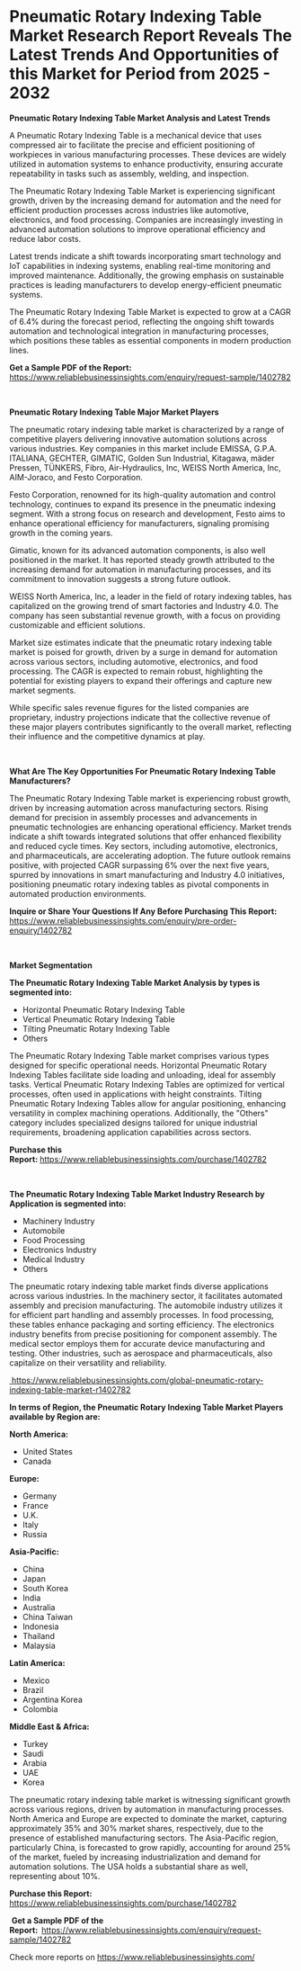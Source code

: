 <p><h1>Pneumatic Rotary Indexing Table Market Research Report Reveals The Latest Trends And Opportunities of this Market for Period from 2025 - 2032</h1></p><p><strong>Pneumatic Rotary Indexing Table Market Analysis and Latest Trends</strong></p>
<p><p>A Pneumatic Rotary Indexing Table is a mechanical device that uses compressed air to facilitate the precise and efficient positioning of workpieces in various manufacturing processes. These devices are widely utilized in automation systems to enhance productivity, ensuring accurate repeatability in tasks such as assembly, welding, and inspection.</p><p>The Pneumatic Rotary Indexing Table Market is experiencing significant growth, driven by the increasing demand for automation and the need for efficient production processes across industries like automotive, electronics, and food processing. Companies are increasingly investing in advanced automation solutions to improve operational efficiency and reduce labor costs. </p><p>Latest trends indicate a shift towards incorporating smart technology and IoT capabilities in indexing systems, enabling real-time monitoring and improved maintenance. Additionally, the growing emphasis on sustainable practices is leading manufacturers to develop energy-efficient pneumatic systems. </p><p>The Pneumatic Rotary Indexing Table Market is expected to grow at a CAGR of 6.4% during the forecast period, reflecting the ongoing shift towards automation and technological integration in manufacturing processes, which positions these tables as essential components in modern production lines.</p></p>
<p><strong>Get a Sample PDF of the Report:&nbsp;</strong> <a href="https://www.reliablebusinessinsights.com/enquiry/request-sample/1402782?utm_campaign=3043&utm_medium=2&utm_source=Github&utm_content=ia&utm_term=28032025&utm_id=pneumatic-rotary-indexing-table">https://www.reliablebusinessinsights.com/enquiry/request-sample/1402782</a></p>
<p>&nbsp;</p>
<p><strong>Pneumatic Rotary Indexing Table Major Market Players</strong></p>
<p><p>The pneumatic rotary indexing table market is characterized by a range of competitive players delivering innovative automation solutions across various industries. Key companies in this market include EMISSA, G.P.A. ITALIANA, GECHTER, GIMATIC, Golden Sun Industrial, Kitagawa, mäder Pressen, TÜNKERS, Fibro, Air-Hydraulics, Inc, WEISS North America, Inc, AIM-Joraco, and Festo Corporation.</p><p>Festo Corporation, renowned for its high-quality automation and control technology, continues to expand its presence in the pneumatic indexing segment. With a strong focus on research and development, Festo aims to enhance operational efficiency for manufacturers, signaling promising growth in the coming years.</p><p>Gimatic, known for its advanced automation components, is also well positioned in the market. It has reported steady growth attributed to the increasing demand for automation in manufacturing processes, and its commitment to innovation suggests a strong future outlook.</p><p>WEISS North America, Inc, a leader in the field of rotary indexing tables, has capitalized on the growing trend of smart factories and Industry 4.0. The company has seen substantial revenue growth, with a focus on providing customizable and efficient solutions.</p><p>Market size estimates indicate that the pneumatic rotary indexing table market is poised for growth, driven by a surge in demand for automation across various sectors, including automotive, electronics, and food processing. The CAGR is expected to remain robust, highlighting the potential for existing players to expand their offerings and capture new market segments.</p><p>While specific sales revenue figures for the listed companies are proprietary, industry projections indicate that the collective revenue of these major players contributes significantly to the overall market, reflecting their influence and the competitive dynamics at play.</p></p>
<p>&nbsp;</p>
<p><strong>What Are The Key Opportunities For Pneumatic Rotary Indexing Table Manufacturers?</strong></p>
<p><p>The Pneumatic Rotary Indexing Table market is experiencing robust growth, driven by increasing automation across manufacturing sectors. Rising demand for precision in assembly processes and advancements in pneumatic technologies are enhancing operational efficiency. Market trends indicate a shift towards integrated solutions that offer enhanced flexibility and reduced cycle times. Key sectors, including automotive, electronics, and pharmaceuticals, are accelerating adoption. The future outlook remains positive, with projected CAGR surpassing 6% over the next five years, spurred by innovations in smart manufacturing and Industry 4.0 initiatives, positioning pneumatic rotary indexing tables as pivotal components in automated production environments.</p></p>
<p><strong>Inquire or Share Your Questions If Any Before Purchasing This Report:</strong> <a href="https://www.reliablebusinessinsights.com/enquiry/pre-order-enquiry/1402782?utm_campaign=3043&utm_medium=2&utm_source=Github&utm_content=ia&utm_term=28032025&utm_id=pneumatic-rotary-indexing-table">https://www.reliablebusinessinsights.com/enquiry/pre-order-enquiry/1402782</a></p>
<p>&nbsp;</p>
<p><strong>Market Segmentation</strong></p>
<p><strong>The Pneumatic Rotary Indexing Table Market Analysis by types is segmented into:</strong></p>
<p><ul><li>Horizontal Pneumatic Rotary Indexing Table</li><li>Vertical Pneumatic Rotary Indexing Table</li><li>Tilting Pneumatic Rotary Indexing Table</li><li>Others</li></ul></p>
<p><p>The Pneumatic Rotary Indexing Table market comprises various types designed for specific operational needs. Horizontal Pneumatic Rotary Indexing Tables facilitate side loading and unloading, ideal for assembly tasks. Vertical Pneumatic Rotary Indexing Tables are optimized for vertical processes, often used in applications with height constraints. Tilting Pneumatic Rotary Indexing Tables allow for angular positioning, enhancing versatility in complex machining operations. Additionally, the "Others" category includes specialized designs tailored for unique industrial requirements, broadening application capabilities across sectors.</p></p>
<p><strong>Purchase this Report:&nbsp;</strong><a href="https://www.reliablebusinessinsights.com/purchase/1402782?utm_campaign=3043&utm_medium=2&utm_source=Github&utm_content=ia&utm_term=28032025&utm_id=pneumatic-rotary-indexing-table">https://www.reliablebusinessinsights.com/purchase/1402782</a></p>
<p>&nbsp;</p>
<p><strong>The Pneumatic Rotary Indexing Table Market Industry Research by Application is segmented into:</strong></p>
<p><ul><li>Machinery Industry</li><li>Automobile</li><li>Food Processing</li><li>Electronics Industry</li><li>Medical Industry</li><li>Others</li></ul></p>
<p><p>The pneumatic rotary indexing table market finds diverse applications across various industries. In the machinery sector, it facilitates automated assembly and precision manufacturing. The automobile industry utilizes it for efficient part handling and assembly processes. In food processing, these tables enhance packaging and sorting efficiency. The electronics industry benefits from precise positioning for component assembly. The medical sector employs them for accurate device manufacturing and testing. Other industries, such as aerospace and pharmaceuticals, also capitalize on their versatility and reliability.</p></p>
<p><a href="https://www.reliablebusinessinsights.com/global-pneumatic-rotary-indexing-table-market-r1402782?utm_campaign=3043&utm_medium=2&utm_source=Github&utm_content=ia&utm_term=28032025&utm_id=pneumatic-rotary-indexing-table">&nbsp;https://www.reliablebusinessinsights.com/global-pneumatic-rotary-indexing-table-market-r1402782</a></p>
<p><strong>In terms of Region, the Pneumatic Rotary Indexing Table Market Players available by Region are:</strong></p>
<p>
    <p> <strong> North America: </strong>
        <ul>
            <li>United States</li>
            <li>Canada</li>
        </ul>
        </p> 
    <p> <strong> Europe: </strong>
        <ul>
            <li>Germany</li>
            <li>France</li>
            <li>U.K.</li>
            <li>Italy</li>
            <li>Russia</li>
        </ul>
        </p> 
    <p> <strong> Asia-Pacific: </strong>
        <ul>
            <li>China</li>
            <li>Japan</li>
            <li>South Korea</li>
            <li>India</li>
            <li>Australia</li>
            <li>China Taiwan</li>
            <li>Indonesia</li>
            <li>Thailand</li>
            <li>Malaysia</li>
        </ul>
        </p> 
    <p> <strong> Latin America: </strong>
        <ul>
            <li>Mexico</li>
            <li>Brazil</li>
            <li>Argentina Korea</li>
            <li>Colombia</li>
        </ul>
        </p> 
    <p> <strong> Middle East & Africa: </strong>
        <ul>
            <li>Turkey</li>
            <li>Saudi</li>
            <li>Arabia</li>
            <li>UAE</li>
            <li>Korea</li>
        </ul>
    </p>
    </p>
<p><p>The pneumatic rotary indexing table market is witnessing significant growth across various regions, driven by automation in manufacturing processes. North America and Europe are expected to dominate the market, capturing approximately 35% and 30% market shares, respectively, due to the presence of established manufacturing sectors. The Asia-Pacific region, particularly China, is forecasted to grow rapidly, accounting for around 25% of the market, fueled by increasing industrialization and demand for automation solutions. The USA holds a substantial share as well, representing about 10%.</p></p>
<p><strong>Purchase this Report: </strong><a href="https://www.reliablebusinessinsights.com/purchase/1402782?utm_campaign=3043&utm_medium=2&utm_source=Github&utm_content=ia&utm_term=28032025&utm_id=pneumatic-rotary-indexing-table">https://www.reliablebusinessinsights.com/purchase/1402782</a></p>
<p>&nbsp;<strong>Get a Sample PDF of the Report:&nbsp;&nbsp;</strong><a href="https://www.reliablebusinessinsights.com/enquiry/request-sample/1402782?utm_campaign=3043&utm_medium=2&utm_source=Github&utm_content=ia&utm_term=28032025&utm_id=pneumatic-rotary-indexing-table">https://www.reliablebusinessinsights.com/enquiry/request-sample/1402782</a></p>
<p><strong></strong></p>
<p>Check more reports on <a href="https://www.reliablebusinessinsights.com/?utm_campaign=3043&utm_medium=2&utm_source=Github&utm_content=ia&utm_term=28032025&utm_id=pneumatic-rotary-indexing-table">https://www.reliablebusinessinsights.com/</a></p>